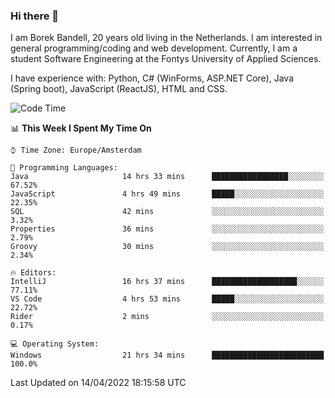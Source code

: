 ### Hi there 👋

I am Borek Bandell, 20 years old living in the Netherlands. I am interested in general programming/coding and web development. Currently, I am a student Software Engineering at the Fontys University of Applied Sciences.

I have experience with: Python, C# (WinForms, ASP.NET Core), Java (Spring boot), JavaScript (ReactJS), HTML and CSS.

<!--START_SECTION:waka-->
![Code Time](http://img.shields.io/badge/Code%20Time-85%20hrs%203%20mins-blue)

📊 **This Week I Spent My Time On** 

```text
⌚︎ Time Zone: Europe/Amsterdam

💬 Programming Languages: 
Java                     14 hrs 33 mins      █████████████████░░░░░░░░   67.52% 
JavaScript               4 hrs 49 mins       █████░░░░░░░░░░░░░░░░░░░░   22.35% 
SQL                      42 mins             ░░░░░░░░░░░░░░░░░░░░░░░░░   3.32% 
Properties               36 mins             ░░░░░░░░░░░░░░░░░░░░░░░░░   2.79% 
Groovy                   30 mins             ░░░░░░░░░░░░░░░░░░░░░░░░░   2.34%

🔥 Editors: 
IntelliJ                 16 hrs 37 mins      ███████████████████░░░░░░   77.11% 
VS Code                  4 hrs 53 mins       █████░░░░░░░░░░░░░░░░░░░░   22.72% 
Rider                    2 mins              ░░░░░░░░░░░░░░░░░░░░░░░░░   0.17%

💻 Operating System: 
Windows                  21 hrs 34 mins      █████████████████████████   100.0%

```


 Last Updated on 14/04/2022 18:15:58 UTC
<!--END_SECTION:waka-->

<!--**tcBorek2002/tcBorek2002** is a ✨ _special_ ✨ repository because its `README.md` (this file) appears on your GitHub profile.

Here are some ideas to get you started:

- 🔭 I’m currently working on ...
- 🌱 I’m currently learning ...
- 👯 I’m looking to collaborate on ...
- 🤔 I’m looking for help with ...
- 💬 Ask me about ...
- 📫 How to reach me: ...
- 😄 Pronouns: ...
- ⚡ Fun fact: ...
-->
